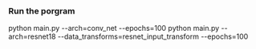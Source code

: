 ### Run the porgram
python main.py --arch=conv_net --epochs=100
python main.py --arch=resnet18 --data_transforms=resnet_input_transform --epochs=100